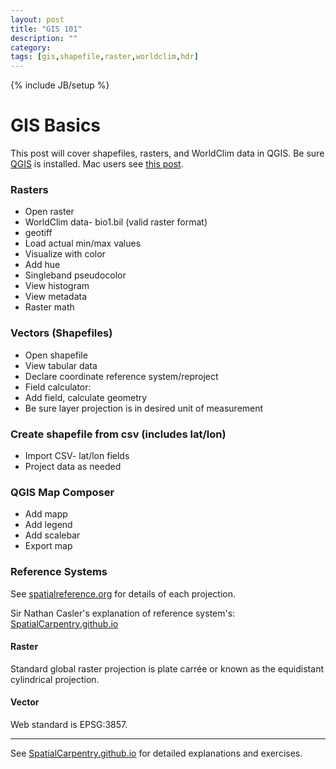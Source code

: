 ```yaml
---
layout: post
title: "GIS 101"
description: ""
category: 
tags: [gis,shapefile,raster,worldclim,hdr]
---
```

{% include JB/setup %}

# GIS Basics

This post will cover shapefiles, rasters, and WorldClim data in QGIS. Be sure <a href="http://www.qgis.org/en/site/" target="_blank">QGIS</a> is installed. Mac users see <a href="http://localhost:4000/2015/10/08/mac-gis-tools/" target="_blank">this post</a>.


### Rasters

- Open raster
 - WorldClim data- bio1.bil (valid raster format)
 - geotiff
- Load actual min/max values
- Visualize with color
 - Add hue
 - Singleband pseudocolor
- View histogram
- View metadata
- Raster math

### Vectors (Shapefiles)

- Open shapefile
- View tabular data
- Declare coordinate reference system/reproject
- Field calculator:
 - Add field, calculate geometry
 - Be sure layer projection is in desired unit of measurement
 
### Create shapefile from csv (includes lat/lon)

- Import CSV- lat/lon fields
- Project data as needed

### QGIS Map Composer

- Add mapp
- Add legend
- Add scalebar
- Export map

### Reference Systems

See <a href="http://spatialreference.org/" target="_blank">spatialreference.org</a> for details of each projection.

Sir Nathan Casler's explanation of reference system's: <a href="http://spatialcarpentry.github.io/basics/know%20the%20basics/projections/" target="_blank">SpatialCarpentry.github.io</a>

#### Raster

Standard global raster projection is plate carrée or known as the equidistant cylindrical projection.

#### Vector

Web standard is EPSG:3857.


---

See <a href="http://spatialcarpentry.github.io/basics/" target="_blank">SpatialCarpentry.github.io</a> for detailed explanations and exercises.

